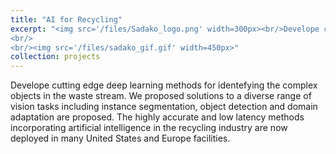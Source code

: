 ```yaml
---
title: "AI for Recycling"
excerpt: "<img src='/files/Sadako_logo.png' width=300px><br/>Develope cutting edge deep learning methods for identefying the complex objects in the waste stream. We proposed solutions to a diverse range of vision tasks including instance segmentation, object detection and domain adaptation are proposed. The highly accurate and low latency methods incorporating artificial intelligence in the recycling industry are now deployed in many United States and Europe facilities.
<br/>
<br/><img src='/files/sadako_gif.gif' width=450px>"
collection: projects
---
```


Develope cutting edge deep learning methods for identefying the complex objects in the waste stream. We proposed solutions to a diverse range of vision tasks including instance segmentation, object detection and domain adaptation are proposed. The highly accurate and low latency methods incorporating artificial intelligence in the recycling industry are now deployed in many United States and Europe facilities. 
